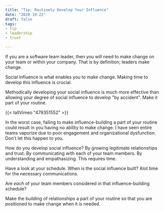 ```yaml
---
title: "Tip: Routinely Develop Your Influence"
date: "2020-10-22"
draft: false
tags:
- tip
- leadership
- trust

---
```



If you are a software team leader, then you will need to make change on your
team or within your company.  That is by definition; leaders make change.

Social influence is what enables you to make change. Making time to develop
this influence is crucial.

Methodically developing your social influence is much more effective than
allowing your degree of social influence to develop "by accident". Make it part
of your routine.


<!--more-->


{{< tallVimeo "479351552" >}}

In the worst case, failing to make influence-building a part of your routine
could result in you having no ability to make change.  I have seen entire teams
vaporize due to poor engagement and organizational dysfunction. Don't let this
happen to you.

How do you develop social influence? By growing legitimate relationships and
trust. By communicating with each of your team members. By understanding and
empathasizing.  This requires time.

Have a look at your schedule. When is the social influence built?  Alot time
for the necessary communications.

Are _each_ of your team members considered in that influence-building schedule?

Make the building of relationships a part of your routine so that you are
positioned to make change when it is needed.
